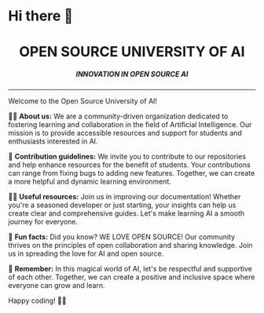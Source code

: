 # Hi there 👋
<h1 align='center'>OPEN SOURCE UNIVERSITY OF AI</h1>
<h5 align='center'>INNOVATION IN OPEN SOURCE AI</h5>

---

Welcome to the Open Source University of AI!

🙋‍♀️ **About us:**
We are a community-driven organization dedicated to fostering learning and collaboration in the field of Artificial Intelligence. Our mission is to provide accessible resources and support for students and enthusiasts interested in AI.

🌈 **Contribution guidelines:**
We invite you to contribute to our repositories and help enhance resources for the benefit of students. Your contributions can range from fixing bugs to adding new features. Together, we can create a more helpful and dynamic learning environment.

👩‍💻 **Useful resources:**
Join us in improving our documentation! Whether you're a seasoned developer or just starting, your insights can help us create clear and comprehensive guides. Let's make learning AI a smooth journey for everyone.

🍿 **Fun facts:**
Did you know? WE LOVE OPEN SOURCE! Our community thrives on the principles of open collaboration and sharing knowledge. Join us in spreading the love for AI and open source.

🧙 **Remember:**
In this magical world of AI, let's be respectful and supportive of each other. Together, we can create a positive and inclusive space where everyone can grow and learn.

Happy coding! 🚀✨
